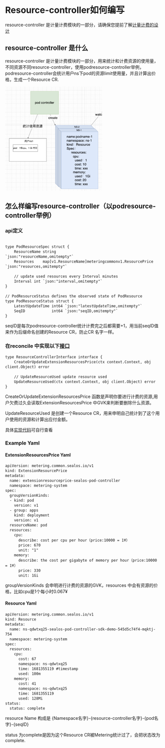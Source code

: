 # Resource-controller如何编写

resource-controller 是计量计费模块的一部分，请确保您提前了解[计量计费的设计](/proposal/design/zh/metering%E8%AE%BE%E8%AE%A1.md)



## resource-controller 是什么

resource-controller 是计量计费模块的一部分，用来统计和计费资源的使用量，不同资源不同resource-controller，使用podresource-controller举例，podresource-controller会统计用户ns下pod的资源limit使用量，并且计算出价格，生成一个Resource CR.

<img src="/proposal/img/metering-proposal-3.png" style="zoom:33%;" />



## 怎么样编写resource-controller（以podresource-controller举例）

### api定义

```

type PodResourceSpec struct {
	ResourceName string                                          `json:"resourceName,omitempty"`
	Resources    map[v1.ResourceName]meteringcommonv1.ResourcePrice `json:"resources,omitempty"`

	// update used resources every Interval minutes
	Interval int `json:"interval,omitempty"`
}

// PodResourceStatus defines the observed state of PodResource
type PodResourceStatus struct {
	LatestUpdateTime int64 `json:"latestUpdateTime,omitempty"`
	SeqID            int64 `json:"seqID,omitempty"`
}
```

seqID是每次podresource-controller统计计费完之后都需要+1，用当前seqID值来作为后缀命名创建的Resource CR，防止CR 名字一样。

### 在reconcile 中实现以下[接口](/pkg/metering/interface.go)

```
type ResourceControllerInterface interface {
	CreateOrUpdateExtensionResourcesPrice(ctx context.Context, obj client.Object) error

	// UpdateResourceUsed update resource used
	UpdateResourceUsed(ctx context.Context, obj client.Object) error
}
```

CreateOrUpdateExtensionResourcesPrice 函数是声明你要进行计费的资源,用户欠费过久会读取ExtensionResourcesPrice 中GVK来判断要删除什么资源。

UpdateResourceUsed 是创建一个Resource CR，用来申明自己统计到了这个用户使用的资源和计算出应付金额。

具体[实现代码](/controllers/metering/controllers/podresource_controller.go)可自行查看


### Example  Yaml

#### ExtensionResourcesPrice Yaml

```
apiVersion: metering.common.sealos.io/v1
kind: ExtensionResourcePrice
metadata:
  name: extensionresourceprice-sealos-pod-controller
  namespace: metering-system
spec:
  groupVersionKinds:
  - kind: pod
    version: v1
  - group: apps
    kind: deployment
    version: v1
  resourceName: pod
  resources:
    cpu:
      describe: cost per cpu per hour（price:10000 = 1¥）
      price: 670
      unit: "1"
    memory:
      describe: the cost per gigabyte of memory per hour（price:10000 = 1¥）
      price: 330
      unit: 1Gi
```

groupVersionKinds 会申明进行计费的资源的GVK，resources 中会有资源的价格，比如cpu是1个每小时0.067¥

#### Resource Yaml

```
apiVersion: metering.common.sealos.io/v1
kind: Resource
metadata:
  name: ns-qdwtxq25-sealos-pod-controller-sdk-demo-545d5c74f4-mqktj-754
  namespace: metering-system
spec:
  resources:
    cpu:
      cost: 67
      namespace: ns-qdwtxq25
      time: 1681355119 #timestamp
      used: 100m
    memory:
      cost: 41
      namespace: ns-qdwtxq25
      time: 1681355119
      used: 128Mi
status:
  status: complete
```

resource Name 构成是 {Namespace名字}-{resource-controller名字}-{pod名字}-{seqID}

status 为complete是因为这个Resource CR被Metering统计过了，会把状态改为complete.

